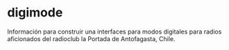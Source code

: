 # digimode
Información para construir una interfaces para modos digitales para radios aficionados del radioclub la Portada de Antofagasta, Chile.
